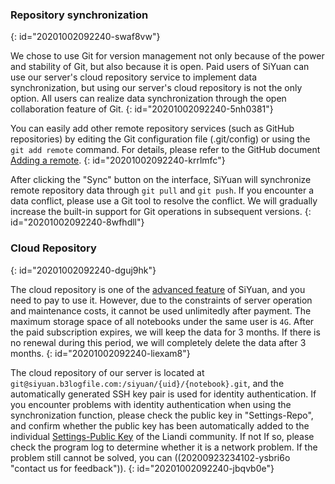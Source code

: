 ### Repository synchronization
{: id="20201002092240-swaf8vw"}

We chose to use Git for version management not only because of the power and stability of Git, but also because it is open. Paid users of SiYuan can use our server's cloud repository service to implement data synchronization, but using our server's cloud repository is not the only option. All users can realize data synchronization through the open collaboration feature of Git.
{: id="20201002092240-5nh0381"}

You can easily add other remote repository services (such as GitHub repositories) by editing the Git configuration file (.git/config) or using the `git add remote` command. For details, please refer to the GitHub document [Adding a remote](https://docs.github.com/en/free-pro-team@latest/github/using-git/adding-a-remote).
{: id="20201002092240-krrlmfc"}

After clicking the "Sync" button on the interface, SiYuan will synchronize remote repository data through `git pull` and `git push`. If you encounter a data conflict, please use a Git tool to resolve the conflict. We will gradually increase the built-in support for Git operations in subsequent versions.
{: id="20201002092240-8wfhdll"}

### Cloud Repository
{: id="20201002092240-dguj9hk"}

The cloud repository is one of the [advanced feature](https://github.com/siyuan-note/siyuan/projects/1) of SiYuan, and you need to pay to use it. However, due to the constraints of server operation and maintenance costs, it cannot be used unlimitedly after payment. The maximum storage space of all notebooks under the same user is `4G`. After the paid subscription expires, we will keep the data for 3 months. If there is no renewal during this period, we will completely delete the data after 3 months.
{: id="20201002092240-liexam8"}

The cloud repository of our server is located at `git@siyuan.b3logfile.com:/siyuan/{uid}/{notebook}.git`, and the automatically generated SSH key pair is used for identity authentication. If you encounter problems with identity authentication when using the synchronization function, please check the public key in "Settings-Repo", and confirm whether the public key has been automatically added to the individual [Settings-Public Key](https://ld246.com/settings/key) of the Liandi community. If not If so, please check the program log to determine whether it is a network problem. If the problem still cannot be solved, you can ((20200923234102-ysbri6o "contact us for feedback")).
{: id="20201002092240-jbqvb0e"}
